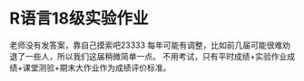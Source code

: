 # R语言18级实验作业
老师没有发答案，靠自己摸索吧23333
每年可能有调整，比如前几届可能很难劝退了一些人，所以我们这届稍微简单一点。
不用考试，只有平时成绩+实验作业成绩+课堂测验+期末大作业作为成绩评价标准。
